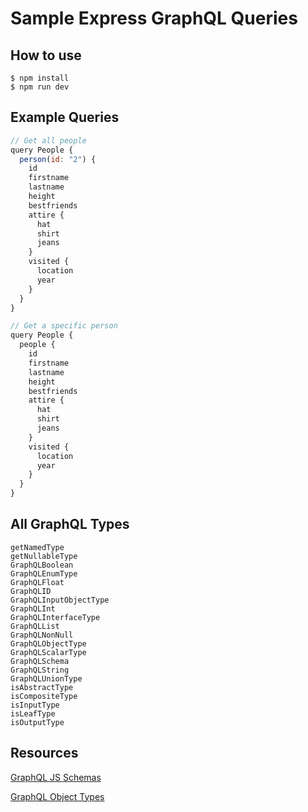 # Sample Express GraphQL Queries

## How to use
```
$ npm install
$ npm run dev
```

## Example Queries

```js
// Get all people
query People {
  person(id: "2") {
    id
    firstname
    lastname
    height
    bestfriends
    attire {
      hat
      shirt
      jeans
    }
  	visited {
  	  location
  	  year
  	}
  }
}

// Get a specific person
query People {
  people {
    id
    firstname
    lastname
    height
    bestfriends
    attire {
      hat
      shirt
      jeans
    }
  	visited {
  	  location
  	  year
  	}
  }
}
```

## All GraphQL Types
```
getNamedType
getNullableType
GraphQLBoolean
GraphQLEnumType
GraphQLFloat
GraphQLID
GraphQLInputObjectType
GraphQLInt
GraphQLInterfaceType
GraphQLList
GraphQLNonNull
GraphQLObjectType
GraphQLScalarType
GraphQLSchema
GraphQLString
GraphQLUnionType
isAbstractType
isCompositeType
isInputType
isLeafType
isOutputType
```

## Resources
[GraphQL JS Schemas](https://graphql.org/code/#javascript)

[GraphQL Object Types](https://graphql.org/graphql-js/type/#graphqlobjecttype)